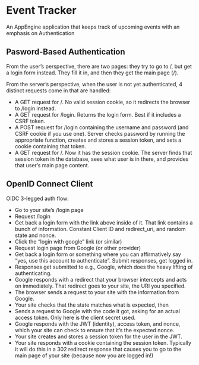 # Event Tracker
An AppEngine application that keeps track of upcoming events with an emphasis on Authentication

## Pasword-Based Authentication
From the user’s perspective, there are two pages: they try to go to /, but get a login form instead. They fill it in, and then they get the main page (/).

From the server’s perspective, when the user is not yet authenticated, 4 distinct requests come in that are handled:
- A GET request for /. No valid session cookie, so it redirects the browser to /login instead.
- A GET request for /login. Returns the login form. Best if it includes a CSRF token.
- A POST request for /login containing the username and password (and CSRF cookie if you use one). Server checks password by running the appropriate function, creates and stores a session token, and sets a cookie containing that token.
- A GET request for /. Now it has the session cookie. The server finds that session token in the database, sees what user is in there, and provides that user’s main page content.

## OpenID Connect Client
OIDC 3-legged auth flow:
- Go to your site’s /login page
- Request /login
- Get back a login form with the link above inside of it. That link contains a bunch of information. Constant Client ID and redirect_uri, and random state and nonce.
- Click the “login with google” link (or similar)
- Request login page from Google (or other provider)
- Get back a login form or something where you can affirmatively say “yes, use this account to authenticate”.
Submit responses, get logged in.
- Responses get submitted to e.g., Google, which does the heavy lifting of authenticating.
- Google responds with a redirect that your browser intercepts and acts on immediately. That redirect goes to your site, the URI you specified.
- The browser sends a request to your site with the information from Google.
- Your site checks that the state matches what is expected, then
- Sends a request to Google with the code it got, asking for an actual access token. Only here is the client secret used.
- Google responds with the JWT (identity), access token, and nonce, which your site can check to ensure that it’s the expected nonce.
- Your site creates and stores a session token for the user in the JWT.
- Your site responds with a cookie containing the session token. Typically it will do this in a 302 redirect response that causes you to go to the main page of your site (because now you are logged in!)


